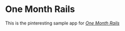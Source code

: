 # One Month Rails

This is the pinteresting sample app for  [*One Month Rails*](http://onemonthrails.com)

